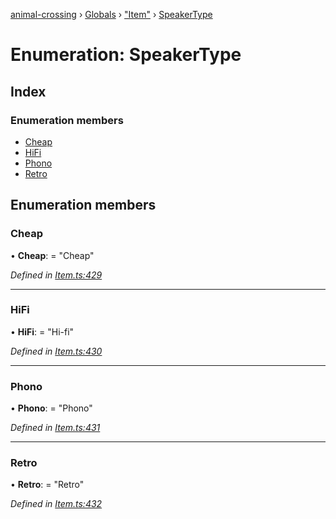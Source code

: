[animal-crossing](../README.md) › [Globals](../globals.md) › ["Item"](../modules/_item_.md) › [SpeakerType](_item_.speakertype.md)

# Enumeration: SpeakerType

## Index

### Enumeration members

* [Cheap](_item_.speakertype.md#cheap)
* [HiFi](_item_.speakertype.md#hifi)
* [Phono](_item_.speakertype.md#phono)
* [Retro](_item_.speakertype.md#retro)

## Enumeration members

###  Cheap

• **Cheap**: = "Cheap"

*Defined in [Item.ts:429](https://github.com/Norviah/animal-crossing/blob/cd5681f/module/types/Item.ts#L429)*

___

###  HiFi

• **HiFi**: = "Hi-fi"

*Defined in [Item.ts:430](https://github.com/Norviah/animal-crossing/blob/cd5681f/module/types/Item.ts#L430)*

___

###  Phono

• **Phono**: = "Phono"

*Defined in [Item.ts:431](https://github.com/Norviah/animal-crossing/blob/cd5681f/module/types/Item.ts#L431)*

___

###  Retro

• **Retro**: = "Retro"

*Defined in [Item.ts:432](https://github.com/Norviah/animal-crossing/blob/cd5681f/module/types/Item.ts#L432)*
